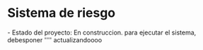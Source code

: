 <h1>
  Sistema de riesgo
</h1>
- Estado del proyecto: En construccion.
para ejecutar el sistema, debesponer
''''
actualizandoooo
